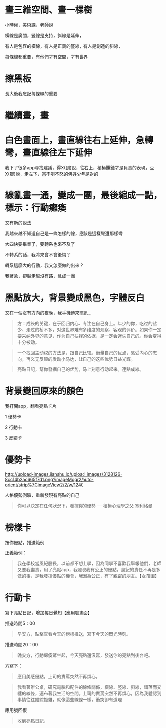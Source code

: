 # 畫三維空間、畫一棵樹
小時候，美術課，老師說

橫線是廣闊，豎線是支持，斜線是延伸，

有人是包容的橫線，有人是正義的豎線，有人是創造的斜線，

每條線都重要，有他們才有空間，才有世界

# 擦黑板
長大後我忘記每條線的重要

# 繼續畫，畫



# 白色畫面上，畫直線往右上延伸，急轉彎，畫直線往左下延伸
我下了很多app尋找建議，得X(到)說，往右上，積極賺錢才是負責的表現，豆X(瓣)說，走左下，當不嗔不怒的佛姓少年是對的

# 線亂畫一通，變成一團，最後縮成一點，標示：行動癱瘓
又有新的說法

我越來越不知道自己是一條怎樣的線，應該是這樣彎還那樣彎

大四快要畢業了，要轉系也來不及了

不轉系的話，我將來會不會後悔？

轉系這麼大的行動，我又怎麼做的出來？

我著急，卻越走越沒有路，亂成一團

# 黑點放大，背景變成黑色，字體反白

又在一個沒有方向的夜晚，我手機傳來簡訊…

> 方：成长的关键，在于回归内心、专注在自己身上。年少的你，吃过的盐少、走过的桥不多，对这世界难有多维度的观察、客观的评价。如果你一定要采纳外界的意见，作为自己抉择的依据，是一定会迷失自己的。你会变得十分被动。

> 一个找回主动权的方法是，跟自己比较。衡量自己的优点，感受内心的志向，再义无反顾的发动小马达，让自己的这些优势日益光辉。

> 亮點日記，幫你發掘自己的优势，马上刻意行动起来。連點成線。

# 背景變回原來的顏色

我打開app，翻看亮點卡片

1 優勢卡

2 行動卡

3 反饋卡

#  優勢卡
http://upload-images.jianshu.io/upload_images/3128126-8cc14b2ac665f7d1.png?imageMogr2/auto-orient/strip%7CimageView2/2/w/1240

人格優勢測驗，重新發現有亮點的自己

> 你可以決定在任何狀況下，發揮你的優勢 ──積極心理學之父 塞利格曼

# 榜樣卡

按你優點，推送範例

正義範例：

> 我在學校當風紀股長，以前都不想上學，因為同學不喜歡我舉報他們，老師又要我盡責，用了亮點app，我發現我有公正的優點，風紀的責任不再是多做的事，是我發揮優點的機會，我因為公正，有了親密的朋友。【女孩圖】

# 行動卡

寫下亮點日記，增加每日覺知【應用號畫面】

推送時間5：00

> 早安方，點擊查看今天的榜樣推送，寫下今天的閃光時刻。

推送時間20：00

> 晚安方，行動癱瘓驚坐起，今天亮點還沒寫，發送你的亮點到後台吧。

方寫下：

> 應用美感優點，上司的責罵突然不再煩心。

> 我看著辦公桌，研究電腦和配件的線條關係，橫線、竪線、斜線，錯落而交纏的線條，遍布著我生活的空間。上司的責罵突然不再煩心，因為我體認到事情往往錯綜複雜，就像這些線條一樣，衝突卻有道理

應用號回復

> 收到亮點日記，







